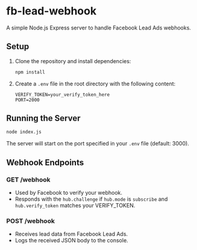 # fb-lead-webhook

A simple Node.js Express server to handle Facebook Lead Ads webhooks.

## Setup

1. Clone the repository and install dependencies:
   ```bash
   npm install
   ```
2. Create a `.env` file in the root directory with the following content:
   ```env
   VERIFY_TOKEN=your_verify_token_here
   PORT=2000
   ```

## Running the Server

```bash
node index.js
```

The server will start on the port specified in your `.env` file (default: 3000).

## Webhook Endpoints

### GET /webhook
- Used by Facebook to verify your webhook.
- Responds with the `hub.challenge` if `hub.mode` is `subscribe` and `hub.verify_token` matches your VERIFY_TOKEN.

### POST /webhook
- Receives lead data from Facebook Lead Ads.
- Logs the received JSON body to the console. 